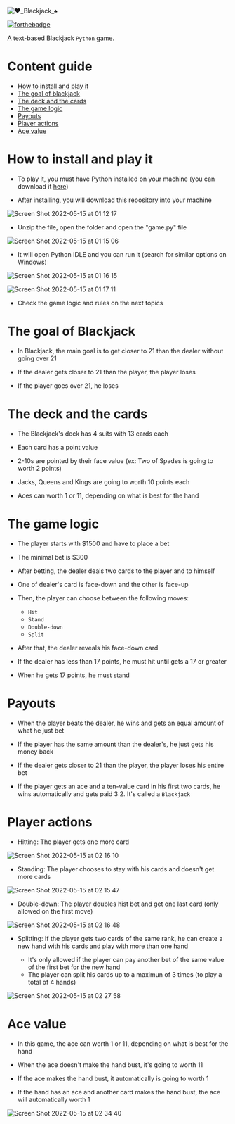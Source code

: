 ![♥️_Blackjack_♠️](https://user-images.githubusercontent.com/55687321/168387175-5fef5eb1-e057-4db4-9c31-81a9f18dbd3f.png)

[![forthebadge](https://forthebadge.com/images/badges/made-with-python.svg)](https://forthebadge.com)

A text-based Blackjack `Python` game.

# Content guide

- [How to install and play it](#How-to-install-and-play-it)
- [The goal of blackjack](#The-goal-of-Blackjack)
- [The deck and the cards](#The-deck-and-the-cards)
- [The game logic](#The-game-logic)
- [Payouts](#Payouts)
- [Player actions](#Player-actions)
- [Ace value](#Ace-value)

# How to install and play it

- To play it, you must have Python installed on your machine (you can download it [here](https://www.python.org/downloads/))

- After installing, you will download this repository into your machine

![Screen Shot 2022-05-15 at 01 12 17](https://user-images.githubusercontent.com/55687321/168457048-c1617234-558c-4941-b390-21aa9e03a0b7.png)

- Unzip the file, open the folder and open the "game.py" file

![Screen Shot 2022-05-15 at 01 15 06](https://user-images.githubusercontent.com/55687321/168457135-70c6a4eb-1b15-485c-866f-9fab9dcb13aa.png)

- It will open Python IDLE and you can run it (search for similar options on Windows)

![Screen Shot 2022-05-15 at 01 16 15](https://user-images.githubusercontent.com/55687321/168457153-1ee4f76b-a7f9-4935-829b-fc26b360da57.png)

![Screen Shot 2022-05-15 at 01 17 11](https://user-images.githubusercontent.com/55687321/168457159-6d1911ca-7ff4-4e46-a59d-4515b8ecdb56.png)

- Check the game logic and rules on the next topics

# The goal of Blackjack

- In Blackjack, the main goal is to get closer to 21 than the dealer without going over 21

- If the dealer gets closer to 21 than the player, the player loses

- If the player goes over 21, he loses

# The deck and the cards

- The Blackjack's deck has 4 suits with 13 cards each

- Each card has a point value

- 2-10s are pointed by their face value (ex: Two of Spades is going to worth
  2 points)

- Jacks, Queens and Kings are going to worth 10 points each
- Aces can worth 1 or 11, depending on what is best for the hand

# The game logic

- The player starts with $1500 and have to place a bet

- The minimal bet is $300

- After betting, the dealer deals two cards to the player and to himself

- One of dealer's card is face-down and the other is face-up

- Then, the player can choose between the following moves:

  - `Hit`
  - `Stand`
  - `Double-down`
  - `Split`

- After that, the dealer reveals his face-down card

- If the dealer has less than 17 points, he must hit until gets a 17 or greater

- When he gets 17 points, he must stand

# Payouts

- When the player beats the dealer, he wins and gets an equal amount of what he just bet

- If the player has the same amount than the dealer's, he just gets his money back

- If the dealer gets closer to 21 than the player, the player loses his entire bet

- If the player gets an ace and a ten-value card in his first two cards, he wins automatically and gets paid 3:2. It's called a `Blackjack`

# Player actions

- Hitting: The player gets one more card

![Screen Shot 2022-05-15 at 02 16 10](https://user-images.githubusercontent.com/55687321/168458375-2a483a53-7a21-4f2f-b739-770ec2af1224.png)

- Standing: The player chooses to stay with his cards and doesn't get more cards

![Screen Shot 2022-05-15 at 02 15 47](https://user-images.githubusercontent.com/55687321/168458370-cdf8af6e-f9cf-4a0e-887a-03ff60bb39a1.png)

- Double-down: The player doubles hist bet and get one last card (only allowed on the first move)

![Screen Shot 2022-05-15 at 02 16 48](https://user-images.githubusercontent.com/55687321/168458381-5b89fe90-2c1d-4795-b022-1f0ebba86bfd.png)

- Splitting: If the player gets two cards of the same rank, he can create a new hand with his cards and play with more than one hand

  - It's only allowed if the player can pay another bet of the same value of the first bet for the new hand
  - The player can split his cards up to a maximun of 3 times (to play a total of 4 hands)

![Screen Shot 2022-05-15 at 02 27 58](https://user-images.githubusercontent.com/55687321/168458556-c4dd7e2a-5133-40ee-9c08-8e459b04663c.png)

# Ace value

- In this game, the ace can worth 1 or 11, depending on what is best for the hand

- When the ace doesn't make the hand bust, it's going to worth 11

- If the ace makes the hand bust, it automatically is going to worth 1

- If the hand has an ace and another card makes the hand bust, the ace will automatically worth 1

![Screen Shot 2022-05-15 at 02 34 40](https://user-images.githubusercontent.com/55687321/168458711-ccaf9da0-a74d-44db-8095-89d6b8440e77.png)
